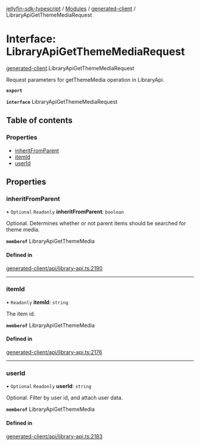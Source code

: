 [jellyfin-sdk-typescript](../README.md) / [Modules](../modules.md) / [generated-client](../modules/generated_client.md) / LibraryApiGetThemeMediaRequest

# Interface: LibraryApiGetThemeMediaRequest

[generated-client](../modules/generated_client.md).LibraryApiGetThemeMediaRequest

Request parameters for getThemeMedia operation in LibraryApi.

**`export`**

**`interface`** LibraryApiGetThemeMediaRequest

## Table of contents

### Properties

- [inheritFromParent](generated_client.LibraryApiGetThemeMediaRequest.md#inheritfromparent)
- [itemId](generated_client.LibraryApiGetThemeMediaRequest.md#itemid)
- [userId](generated_client.LibraryApiGetThemeMediaRequest.md#userid)

## Properties

### inheritFromParent

• `Optional` `Readonly` **inheritFromParent**: `boolean`

Optional. Determines whether or not parent items should be searched for theme media.

**`memberof`** LibraryApiGetThemeMedia

#### Defined in

[generated-client/api/library-api.ts:2190](https://github.com/thornbill/jellyfin-sdk-typescript/blob/350a9a5/src/generated-client/api/library-api.ts#L2190)

___

### itemId

• `Readonly` **itemId**: `string`

The item id.

**`memberof`** LibraryApiGetThemeMedia

#### Defined in

[generated-client/api/library-api.ts:2176](https://github.com/thornbill/jellyfin-sdk-typescript/blob/350a9a5/src/generated-client/api/library-api.ts#L2176)

___

### userId

• `Optional` `Readonly` **userId**: `string`

Optional. Filter by user id, and attach user data.

**`memberof`** LibraryApiGetThemeMedia

#### Defined in

[generated-client/api/library-api.ts:2183](https://github.com/thornbill/jellyfin-sdk-typescript/blob/350a9a5/src/generated-client/api/library-api.ts#L2183)

